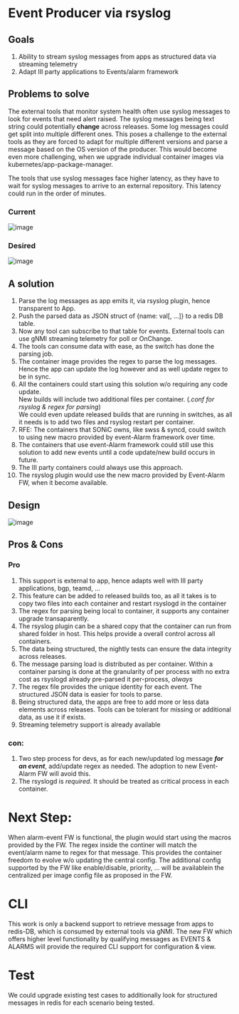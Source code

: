 # Event Producer via rsyslog

## Goals
1. Ability to stream syslog messages from apps as structured data via streaming telemetry
2. Adapt III party applications to Events/alarm framework

## Problems to solve
The external tools that monitor system health often use syslog messages to look for events that need alert raised.
The syslog messages being text string could potentially **change** across releases. Some log messages could get split into multiple different ones.
This poses a challenge to the external tools as they are forced to adapt for multiple different versions and parse a message based on the OS version of the producer.
This would become even more challenging, when we upgrade individual container images via kubernetes/app-package-manager.

The tools that use syslog messages face higher latency, as they have to wait for syslog messages to arrive to an external repository. 
This latency could run in the order of minutes.

### Current
![image](https://user-images.githubusercontent.com/47282725/156665693-c701c4da-27a7-4257-9236-548898ff8092.png)

### Desired
![image](https://user-images.githubusercontent.com/47282725/156665731-c61d29bd-91f0-4626-b830-5fbbb50c781d.png)


## A solution
1. Parse the log messages as app emits it, via rsyslog plugin, hence transparent to App.
2. Push the parsed data as JSON struct of {name: val[, ...]} to a redis DB table.
3. Now any tool can subscribe to that table for events. External tools can use gNMI streaming telemetry for poll or OnChange.
4. The tools can consume data with ease, as the switch has done the parsing job.
5. The container image provides the regex to parse the log messages. Hence the app can update the log however and as well update regex to be in sync.
6. All the containers could start using this solution w/o requiring any code update.</br>
   New builds will include two additional files per container. (*.conf for rsyslog & regex for parsing*)</br>
   We could even update released builds that are running in switches, as all it needs is to add two files and rsyslog restart per container.
8. RFE: The containers that SONiC owns, like swss & syncd, could switch to using new macro provided by event-Alarm framework over time.
10. The containers that use event-Alarm framework could still use this solution to add new events until a code update/new build occurs in future.
11. The III party containers could always use this approach.
12. The rsyslog plugin would use the new macro provided by Event-Alarm FW, when it become available.

## Design

![image](https://user-images.githubusercontent.com/47282725/156477501-7bc587a5-b5e0-4b2b-bfe5-1a4894482f16.png)


## Pros & Cons

### Pro
1) This support is external to app, hence adapts well with III party applications, bgp, teamd, ... 
2) This feature can be added to released builds too, as all it takes is to copy two files into each container and restart rsyslogd in the container
3) The regex for parsing being local to container, it supports any container upgrade transaparently.
4) The rsyslog plugin can be a shared copy that the container can run from shared folder in host. This helps provide a overall control across all containers.
5) The data being structured, the nightly tests can ensure the data integrity across releases.
6) The message parsing load is distributed as per container. Within a container parsing is done at the granularity of per process with no extra cost as rsyslogd already pre-parsed it per-process, *always*
7) The regex file provides the unique identity for each event. The structured JSON data is easier for tools to parse.
8) Being structured data, the apps are free to add more or less data elements across releases. Tools can be tolerant for missing or additional data, as use it if exists.
9) Streaming telemetry support is already available

### con:
1) Two step process for devs, as for each new/updated log message ***for an event***, add/update regex as needed. The adoption to new Event-Alarm FW will avoid this.
2) The rsyslogd is *required*. It should be treated as critical process in each container.



# Next Step:
When alarm-event FW is functional, the plugin would start using the macros provided by the FW.
The regex inside the continer will match the event/alarm name to regex for that message. This provides the container freedom to evolve w/o updating the central config.
The additional config supported by the FW like enable/disable, priority, ... will be availablein the centralized per image config file as proposed in the FW.

# CLI
This work is only a backend support to retrieve message from apps to redis-DB, which is consumed by external tools via gNMI.
The new FW which offers higher level functionality by qualifying messages as EVENTS & ALARMS will provide the required CLI support for configuration & view.


# Test
We could upgrade existing test cases to additionally look for structured messages in redis for each scenario being tested.

